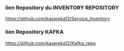 ### lien  Repository du INVENTORY REPOSITORY

https://github.com/kasereka12/Service_Inventory


### lien Repository KAFKA

https://github.com/kasereka12/Kafka_repo

